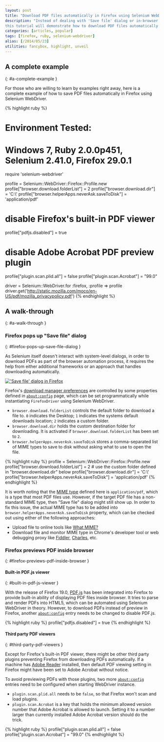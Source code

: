 ```yaml
---
layout: post
title: "Download PDF files automatically in Firefox using Selenium WebDriver"
description: "Instead of dealing with 'Save file' dialog or in-browser PDF previewing,
this tutorial will demonstrate how to download PDF files automatically in Firefox using Selenium WebDriver."
categories: [articles, popular]
tags: [firefox, ruby, selenium-webdriver]
alias: [/2014/05/23]
utilities: fancybox, highlight, unveil
---
```

## A complete example
{: #a-complete-example }

For those who are willing to learn by examples right away,
here is a complete example of how to save PDF files automatically in Firefox using Selenium WebDriver.

{% highlight ruby %}
# Environment Tested:
# Windows 7, Ruby 2.0.0p451, Selenium 2.41.0, Firefox 29.0.1
require 'selenium-webdriver'

profile = Selenium::WebDriver::Firefox::Profile.new
profile["browser.download.folderList"] = 2
profile["browser.download.dir"] = 'C:\\'
profile["browser.helperApps.neverAsk.saveToDisk"] = 'application/pdf'

# disable Firefox's built-in PDF viewer
profile["pdfjs.disabled"] = true

# disable Adobe Acrobat PDF preview plugin
profile["plugin.scan.plid.all"] = false
profile["plugin.scan.Acrobat"] = "99.0"

driver = Selenium::WebDriver.for :firefox, :profile => profile
driver.get('http://static.mozilla.com/moco/en-US/pdf/mozilla_privacypolicy.pdf')
{% endhighlight %}


## A walk-through
{: #a-walk-through }

### Firefox pops up "Save file" dialog
{: #firefox-pops-up-save-file-dialog }

As Selenium itself doesn't interact with system-level dialogs,
in order to download PDFs as part of the browser automation process,
it requires the help from either additional frameworks or an approach that handles downloading automatically.

<a class="post-image" href="/assets/images/posts/2014-05-23-firefox-save-file-dialog.png" title="'Save file' dialog in Firefox">
<img itemprop="image" data-src="/assets/images/posts/2014-05-23-firefox-save-file-dialog.png" src="/assets/js/unveil/loader.gif" alt="'Save file' dialog in Firefox" />
</a>

Firefox's [download manager preferences][Download Manager preferences] are controlled by some properties defined in [`about:config`][about:config] page,
which can be set programmatically while instantiating `FirefoxDriver` using Selenium WebDriver.

 - `browser.download.folderList` controls the default folder to download a file to.
   `0` indicates the Desktop; `1` indicates the systems default downloads location; `2` indicates a custom folder.
 - `browser.download.dir` holds the custom destination folder for downloading. It is activated if `browser.download.folderList` has been set to `2`.
 - `browser.helperApps.neverAsk.saveToDisk` stores a comma-separated list of MIME types to save to disk without asking what to use to open the file.

{% highlight ruby %}
profile = Selenium::WebDriver::Firefox::Profile.new
profile["browser.download.folderList"] = 2 # use the custom folder defined in "browser.download.dir" below
profile["browser.download.dir"] = 'C:\\'
profile["browser.helperApps.neverAsk.saveToDisk"] = 'application/pdf'
{% endhighlight %}

It is worth noting that the [MIME type][MIME type] defined here is `application/pdf`, which is a type that most PDF files use.
However, if the target PDF file has a non-standard MIME type, then "Save file" dialog might still show up.
In order to fix this issue, the actual MIME type has to be added into `browser.helperApps.neverAsk.saveToDisk` property,
which can be checked out using either of the following approaches:

- Upload file to online tools like [What MIME?][What MIME?]
- Download file and monitor MIME type in Chrome's developer tool or web debugging proxy like [Fiddler][Fiddler], [Charles][Charles], etc.

### Firefox previews PDF inside browser
{: #firefox-previews-pdf-inside-browser }

#### Built-in PDF.js viewer
{: #built-in-pdf-js-viewer }

With the release of Firefox 19.0,
[PDF.js][PDF.js] has been integrated into Firefox to provide built-in ability of displaying PDF files inside browser.
It tries to parse and render PDFs into HTML5, which can be automated using Selenium WebDriver in theory.
However, to download PDFs instead of preview in Firefox,
another [`about:config`][about:config] entry needs to be changed to disable PDF.js.

{% highlight ruby %}
profile["pdfjs.disabled"] = true
{% endhighlight %}

#### Third party PDF viewers
{: #third-party-pdf-viewers }

Except for Firefox's built-in PDF viewer, there might be other third party plugins preventing Firefox from downloading PDFs automatically.
If a machine has [Adobe Reader][Adobe Reader] installed,
then default PDF viewing setting in Firefox might have been set to Adobe Acrobat without notice.

To avoid previewing PDFs with those plugins,
two more [`about:config`][about:config] entries need to be configured when starting WebDriver instance.

- `plugin.scan.plid.all` needs to be `false`, so that Firefox won't scan and load plugins.
- `plugin.scan.Acrobat` is a key that holds the minimum allowed version number that Adobe Acrobat is allowed to launch.
Setting it to a number larger than currently installed Adobe Acrobat version should do the trick.

{% highlight ruby %}
profile["plugin.scan.plid.all"] = false
profile["plugin.scan.Acrobat"] = "99.0"
{% endhighlight %}

[about:config]: http://kb.mozillazine.org/About:config
[Download Manager preferences]: https://developer.mozilla.org/en/docs/Download_Manager_preferences
[MIME type]: http://tools.ietf.org/html/rfc2046
[What MIME?]: http://mime.ritey.com/
[Fiddler]: http://www.telerik.com/fiddler
[Charles]: http://www.charlesproxy.com/
[PDF.js]: https://github.com/mozilla/pdf.js/
[Built-in viewer]: https://support.mozilla.org/en-US/kb/view-pdf-files-firefox-without-downloading-them#w_using-the-built-in-pdf-viewer
[Adobe Reader]: http://get.adobe.com/uk/reader/
